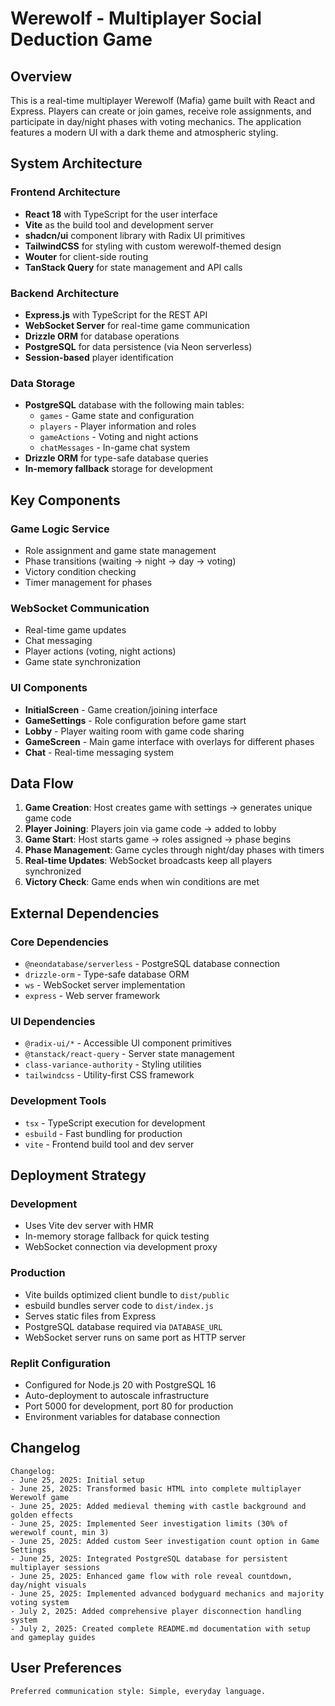 # Werewolf - Multiplayer Social Deduction Game

## Overview

This is a real-time multiplayer Werewolf (Mafia) game built with React and Express. Players can create or join games, receive role assignments, and participate in day/night phases with voting mechanics. The application features a modern UI with a dark theme and atmospheric styling.

## System Architecture

### Frontend Architecture
- **React 18** with TypeScript for the user interface
- **Vite** as the build tool and development server
- **shadcn/ui** component library with Radix UI primitives
- **TailwindCSS** for styling with custom werewolf-themed design
- **Wouter** for client-side routing
- **TanStack Query** for state management and API calls

### Backend Architecture
- **Express.js** with TypeScript for the REST API
- **WebSocket Server** for real-time game communication
- **Drizzle ORM** for database operations
- **PostgreSQL** for data persistence (via Neon serverless)
- **Session-based** player identification

### Data Storage
- **PostgreSQL** database with the following main tables:
  - `games` - Game state and configuration
  - `players` - Player information and roles
  - `gameActions` - Voting and night actions
  - `chatMessages` - In-game chat system
- **Drizzle ORM** for type-safe database queries
- **In-memory fallback** storage for development

## Key Components

### Game Logic Service
- Role assignment and game state management
- Phase transitions (waiting → night → day → voting)
- Victory condition checking
- Timer management for phases

### WebSocket Communication
- Real-time game updates
- Chat messaging
- Player actions (voting, night actions)
- Game state synchronization

### UI Components
- **InitialScreen** - Game creation/joining interface
- **GameSettings** - Role configuration before game start
- **Lobby** - Player waiting room with game code sharing
- **GameScreen** - Main game interface with overlays for different phases
- **Chat** - Real-time messaging system

## Data Flow

1. **Game Creation**: Host creates game with settings → generates unique game code
2. **Player Joining**: Players join via game code → added to lobby
3. **Game Start**: Host starts game → roles assigned → phase begins
4. **Phase Management**: Game cycles through night/day phases with timers
5. **Real-time Updates**: WebSocket broadcasts keep all players synchronized
6. **Victory Check**: Game ends when win conditions are met

## External Dependencies

### Core Dependencies
- `@neondatabase/serverless` - PostgreSQL database connection
- `drizzle-orm` - Type-safe database ORM
- `ws` - WebSocket server implementation
- `express` - Web server framework

### UI Dependencies
- `@radix-ui/*` - Accessible UI component primitives
- `@tanstack/react-query` - Server state management
- `class-variance-authority` - Styling utilities
- `tailwindcss` - Utility-first CSS framework

### Development Tools
- `tsx` - TypeScript execution for development
- `esbuild` - Fast bundling for production
- `vite` - Frontend build tool and dev server

## Deployment Strategy

### Development
- Uses Vite dev server with HMR
- In-memory storage fallback for quick testing
- WebSocket connection via development proxy

### Production
- Vite builds optimized client bundle to `dist/public`
- esbuild bundles server code to `dist/index.js`
- Serves static files from Express
- PostgreSQL database required via `DATABASE_URL`
- WebSocket server runs on same port as HTTP server

### Replit Configuration
- Configured for Node.js 20 with PostgreSQL 16
- Auto-deployment to autoscale infrastructure
- Port 5000 for development, port 80 for production
- Environment variables for database connection

## Changelog

```
Changelog:
- June 25, 2025: Initial setup
- June 25, 2025: Transformed basic HTML into complete multiplayer Werewolf game
- June 25, 2025: Added medieval theming with castle background and golden effects
- June 25, 2025: Implemented Seer investigation limits (30% of werewolf count, min 3)
- June 25, 2025: Added custom Seer investigation count option in Game Settings
- June 25, 2025: Integrated PostgreSQL database for persistent multiplayer sessions
- June 25, 2025: Enhanced game flow with role reveal countdown, day/night visuals
- June 25, 2025: Implemented advanced bodyguard mechanics and majority voting system
- July 2, 2025: Added comprehensive player disconnection handling system
- July 2, 2025: Created complete README.md documentation with setup and gameplay guides
```

## User Preferences

```
Preferred communication style: Simple, everyday language.
```